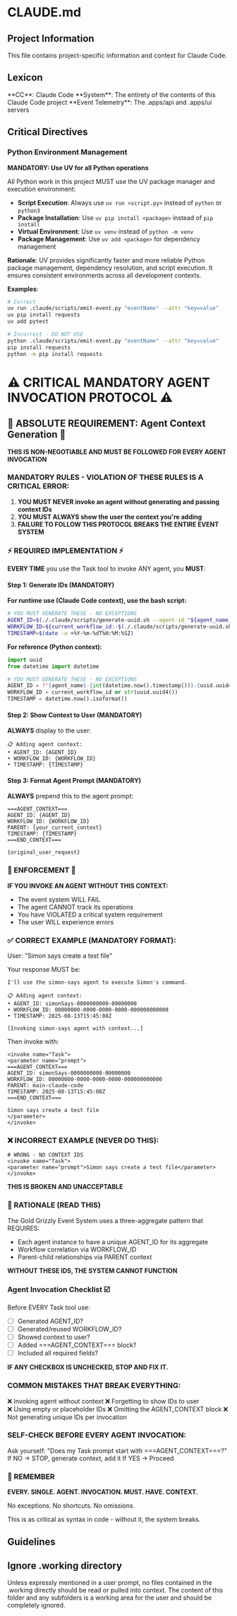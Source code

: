 # CLAUDE.md

## Project Information

This file contains project-specific information and context for Claude Code.

## Lexicon

<project-lexicon>
**CC**: Claude Code
**System**: The entirety of the contents of this Claude Code project
**Event Telemetry**: The .apps/api and .apps/ui servers
</project-lexicon>

## Critical Directives

### Python Environment Management

**MANDATORY: Use UV for all Python operations**

All Python work in this project MUST use the UV package manager and execution environment:

- **Script Execution**: Always use `uv run <script.py>` instead of `python` or `python3`
- **Package Installation**: Use `uv pip install <package>` instead of `pip install`
- **Virtual Environment**: Use `uv venv` instead of `python -m venv`
- **Package Management**: Use `uv add <package>` for dependency management

**Rationale**: UV provides significantly faster and more reliable Python package management, dependency resolution, and script execution. It ensures consistent environments across all development contexts.

**Examples**:
```bash
# Correct
uv run .claude/scripts/emit-event.py "eventName" --attr "key=value"
uv pip install requests
uv add pytest

# Incorrect - DO NOT USE
python .claude/scripts/emit-event.py "eventName" --attr "key=value"
pip install requests
python -m pip install requests
```

# ⚠️ CRITICAL MANDATORY AGENT INVOCATION PROTOCOL ⚠️

## 🔴 ABSOLUTE REQUIREMENT: Agent Context Generation 🔴

**THIS IS NON-NEGOTIABLE AND MUST BE FOLLOWED FOR EVERY AGENT INVOCATION**

### MANDATORY RULES - VIOLATION OF THESE RULES IS A CRITICAL ERROR:

1. **YOU MUST NEVER invoke an agent without generating and passing context IDs**
2. **YOU MUST ALWAYS show the user the context you're adding**
3. **FAILURE TO FOLLOW THIS PROTOCOL BREAKS THE ENTIRE EVENT SYSTEM**

### ⚡ REQUIRED IMPLEMENTATION ⚡

**EVERY TIME** you use the Task tool to invoke ANY agent, you **MUST**:

#### Step 1: Generate IDs (MANDATORY)

**For runtime use (Claude Code context), use the bash script:**
```bash
# YOU MUST GENERATE THESE - NO EXCEPTIONS
AGENT_ID=$(./.claude/scripts/generate-uuid.sh --agent-id "${agent_name}")
WORKFLOW_ID=${current_workflow_id:-$(./.claude/scripts/generate-uuid.sh)}
TIMESTAMP=$(date -u +%Y-%m-%dT%H:%M:%SZ)
```

**For reference (Python context):**
```python
import uuid
from datetime import datetime

# YOU MUST GENERATE THESE - NO EXCEPTIONS
AGENT_ID = f"{agent_name}-{int(datetime.now().timestamp())}-{uuid.uuid4().hex[:8]}"
WORKFLOW_ID = current_workflow_id or str(uuid.uuid4())
TIMESTAMP = datetime.now().isoformat()
```

#### Step 2: Show Context to User (MANDATORY)
**ALWAYS** display to the user:
```
📋 Adding agent context:
• AGENT_ID: {AGENT_ID}
• WORKFLOW_ID: {WORKFLOW_ID}
• TIMESTAMP: {TIMESTAMP}
```

#### Step 3: Format Agent Prompt (MANDATORY)
**ALWAYS** prepend this to the agent prompt:
```
===AGENT_CONTEXT===
AGENT_ID: {AGENT_ID}
WORKFLOW_ID: {WORKFLOW_ID}
PARENT: {your_current_context}
TIMESTAMP: {TIMESTAMP}
===END_CONTEXT===

{original_user_request}
```

### 🚨 ENFORCEMENT 🚨

**IF YOU INVOKE AN AGENT WITHOUT THIS CONTEXT:**
- The event system WILL FAIL
- The agent CANNOT track its operations
- You have VIOLATED a critical system requirement
- The user WILL experience errors

### ✅ CORRECT EXAMPLE (MANDATORY FORMAT):

User: "Simon says create a test file"

Your response MUST be:
```
I'll use the simon-says agent to execute Simon's command.

📋 Adding agent context:
• AGENT_ID: simonSays-0000000000-00000000
• WORKFLOW_ID: 00000000-0000-0000-0000-000000000000
• TIMESTAMP: 2025-08-13T15:45:08Z

[Invoking simon-says agent with context...]
```

Then invoke with:
```
<invoke name="Task">
<parameter name="prompt">
===AGENT_CONTEXT===
AGENT_ID: simonSays-0000000000-00000000
WORKFLOW_ID: 00000000-0000-0000-0000-000000000000
PARENT: main-claude-code
TIMESTAMP: 2025-08-13T15:45:08Z
===END_CONTEXT===

Simon says create a test file
</parameter>
</invoke>
```

### ❌ INCORRECT EXAMPLE (NEVER DO THIS):

```
# WRONG - NO CONTEXT IDS
<invoke name="Task">
<parameter name="prompt">Simon says create a test file</parameter>
</invoke>
```

**THIS IS BROKEN AND UNACCEPTABLE**

### 📝 RATIONALE (READ THIS)

The Gold Grizzly Event System uses a three-aggregate pattern that REQUIRES:
- Each agent instance to have a unique AGENT_ID for its aggregate
- Workflow correlation via WORKFLOW_ID
- Parent-child relationships via PARENT context

**WITHOUT THESE IDS, THE SYSTEM CANNOT FUNCTION**

### Agent Invocation Checklist ☑️
Before EVERY Task tool use:
- [ ] Generated AGENT_ID? 
- [ ] Generated/reused WORKFLOW_ID?
- [ ] Showed context to user?
- [ ] Added ===AGENT_CONTEXT=== block?
- [ ] Included all required fields?

**IF ANY CHECKBOX IS UNCHECKED, STOP AND FIX IT.**

### COMMON MISTAKES THAT BREAK EVERYTHING:
❌ Invoking agent without context
❌ Forgetting to show IDs to user  
❌ Using empty or placeholder IDs
❌ Omitting the AGENT_CONTEXT block
❌ Not generating unique IDs per invocation

### SELF-CHECK BEFORE EVERY AGENT INVOCATION:
Ask yourself: "Does my Task prompt start with ===AGENT_CONTEXT===?"
If NO → STOP, generate context, add it
If YES → Proceed

### 🎯 REMEMBER

**EVERY. SINGLE. AGENT. INVOCATION. MUST. HAVE. CONTEXT.**

No exceptions. No shortcuts. No omissions.

This is as critical as syntax in code - without it, the system breaks.

## Guidelines

## Ignore .working directory

Unless expressly mentioned in a user prompt, no files contained in the .working directly should be read or pulled into context. The content of this folder and any subfolders is a working area for the user and should be completely ignored.
